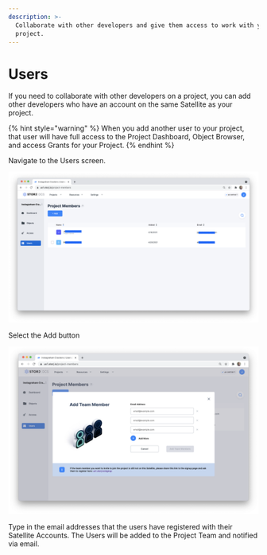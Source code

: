 ```yaml
---
description: >-
  Collaborate with other developers and give them access to work with your
  project.
---
```


# Users

If you need to collaborate with other developers on a project, you can add other developers who have an account on the same Satellite as your project.

{% hint style="warning" %}
When you add another user to your project, that user will have full access to the Project Dashboard, Object Browser, and access Grants for your Project.&#x20;
{% endhint %}

Navigate to the Users screen.&#x20;

![](<../../.gitbook/assets/Screen Shot 2021-04-20 at 1.37.03 AM.png>)

Select the Add button

![](<../../.gitbook/assets/Screen Shot 2021-04-20 at 1.34.00 AM.png>)

Type in the email addresses that the users have registered with their Satellite Accounts.  The Users will be added to the Project Team and notified via email.



